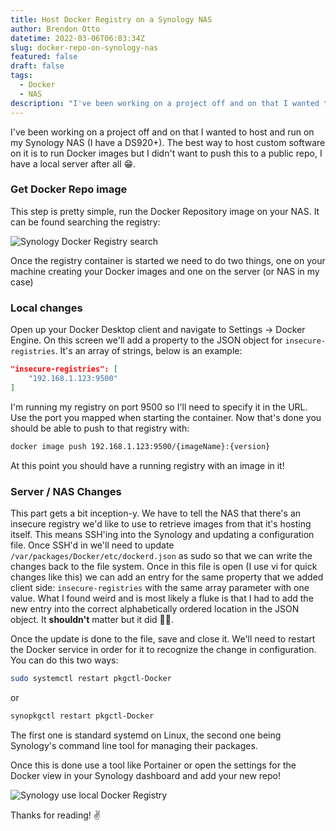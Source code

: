 ```yaml
---
title: Host Docker Registry on a Synology NAS
author: Brendon Otto
datetime: 2022-03-06T06:03:34Z
slug: docker-repo-on-synology-nas
featured: false
draft: false
tags:
  - Docker
  - NAS
description: "I've been working on a project off and on that I wanted to host and run on my Synology NAS (I have a DS920+). The best way to host custom software on it is to run Docker images but I didn't want to push this to a public repo, I have a local server after all 😁."
---
```


I've been working on a project off and on that I wanted to host and run on my Synology NAS (I have a DS920+). The best way to host custom software on it is to run Docker images but I didn't want to push this to a public repo, I have a local server after all 😁.

### Get Docker Repo image

This step is pretty simple, run the Docker Repository image on your NAS. It can be found searching the registry:

![Synology Docker Registry search](/assets/images/docker-repo-synology-ui.jpg)

Once the registry container is started we need to do two things, one on your machine creating your Docker images and one on the server (or NAS in my case)

### Local changes

Open up your Docker Desktop client and navigate to Settings -> Docker Engine. On this screen we'll add a property to the JSON object for `insecure-registries`. It's an array of strings, below is an example:

```json
"insecure-registries": [
    "192.168.1.123:9500"
]
```

I'm running my registry on port 9500 so I'll need to specify it in the URL. Use the port you mapped when starting the container. Now that's done you should be able to push to that registry with:

```bash
docker image push 192.168.1.123:9500/{imageName}:{version}
```

At this point you should have a running registry with an image in it!

### Server / NAS Changes

This part gets a bit inception-y. We have to tell the NAS that there's an insecure registry we'd like to use to retrieve images from that it's hosting itself. This means SSH'ing into the Synology and updating a configuration file. Once SSH'd in we'll need to update `/var/packages/Docker/etc/dockerd.json` as sudo so that we can write the changes back to the file system. Once in this file is open (I use vi for quick changes like this) we can add an entry for the same property that we added client side: `insecure-registries` with the same array parameter with one value. What I found weird and is most likely a fluke is that I had to add the new entry into the correct alphabetically ordered location in the JSON object. It **shouldn't** matter but it did 🤷‍♂️.

Once the update is done to the file, save and close it. We'll need to restart the Docker service in order for it to recognize the change in configuration. You can do this two ways:

```bash
sudo systemctl restart pkgctl-Docker
```

or

```bash
synopkgctl restart pkgctl-Docker
```

The first one is standard systemd on Linux, the second one being Synology's command line tool for managing their packages.

Once this is done use a tool like Portainer or open the settings for the Docker view in your Synology dashboard and add your new repo!

![Synology use local Docker Registry](/assets/images/use-local-docker-registry.jpg)

Thanks for reading! ✌
